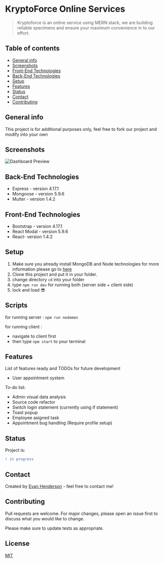 # KryptoForce Online Services
> Kryptoforce is an online service using MERN stack, we are building reliable specimens and ensure your maximum convenience in to our effort.

## Table of contents
* [General info](#general-info)
* [Screenshots](#screenshots)
* [Front-End Technologies](#frontEndTechnologies)
* [Back-End Technologies](#backEndTechnologies)
* [Setup](#setup)
* [Features](#features)
* [Status](#status)
* [Contact](#contact)
* [Contributing](#contributing)

## General info
This project is for additional purposes only, feel free to fork our project and modify into your own

## Screenshots
![Dashboard Preview](https://user-images.githubusercontent.com/58504115/78089880-d15c7a00-73f2-11ea-8bae-5429f684f302.png)

## Back-End Technologies
* Express - version 4.17.1
* Mongoose - version 5.9.6
* Multer - version 1.4.2

## Front-End Technologies
* Bootstrap - version 4.17.1
* React Modal - version 5.9.6
* React- version 1.4.2

## Setup
1. Make sure you already install MongoDB and Node technologies for more information please go to [here](https://www.learn2crack.com/2014/04/setup-node-js-and-mongodb.html)
2. Clone this project and put it in your folder.
3. change directory `cd` into your folder
4. type `npm run dev` for running both (server side + client side)
5. lock and load :sunglasses:

## Scripts
for running server :
`npm run nodemon`

for running client :
 - navigate to client first
 - then type `npm start` to your terminal

## Features
List of features ready and TODOs for future development
* User appointment system

To-do list:
* Admin visual data analysis
* Source code refactor
* Switch login statement (currently using if statement)
* Toast popup
* Employee asigned task
* Appointment bug handling (Require profile setup)
## Status
Project is: 

```diff
! in progress
```

## Contact
Created by [Evan Henderson](https://instagram/dummy) - feel free to contact me!


## Contributing
Pull requests are welcome. For major changes, please open an issue first to discuss what you would like to change.

Please make sure to update tests as appropriate.

## License
[MIT](https://choosealicense.com/licenses/mit/)
